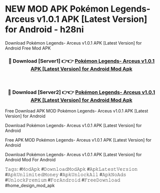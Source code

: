 # NEW MOD APK Pokémon Legends- Arceus v1.0.1 APK [Latest Version] for Android - h28ni
Download Pokémon Legends- Arceus v1.0.1 APK [Latest Version] for Android Free Mod APK

<div align="center">
<h3>🔴 Download [Server1] 👉👉 <a href="https://apk-comot.site?title=Pokémon_Legends-_Arceus_v1.0.1_APK_[Latest_Version]_for_Android">Pokémon Legends- Arceus v1.0.1 APK [Latest Version] for Android Mod Apk</a></h3><br>

<h3>🔴 Download [Server2] 👉👉 <a href="https://apk-comot.site?title=Pokémon_Legends-_Arceus_v1.0.1_APK_[Latest_Version]_for_Android">Pokémon Legends- Arceus v1.0.1 APK [Latest Version] for Android Mod Apk</a></h3>
</div>


Free Download APK MOD Pokémon Legends- Arceus v1.0.1 APK [Latest Version] for Android

Download Pokémon Legends- Arceus v1.0.1 APK [Latest Version] for Android 

Free APK MOD Pokémon Legends- Arceus v1.0.1 APK [Latest Version] for Android 

Download Pokémon Legends- Arceus v1.0.1 APK [Latest Version] for Android Mod For Android

𝚃𝚊𝚐𝚜: #𝙼𝚘𝚍𝙰𝚙𝚔 #𝙳𝚘𝚠𝚗𝚕𝚘𝚊𝚍𝙼𝚘𝚍𝙰𝚙𝚔 #𝙰𝚙𝚔𝙻𝚊𝚝𝚎𝚜𝚝𝚅𝚎𝚛𝚜𝚒𝚘𝚗 #𝙰𝚙𝚔𝚄𝚗𝚕𝚒𝚖𝚒𝚝𝚎𝚍𝙼𝚘𝚗𝚎𝚢 #𝙰𝚙𝚔𝚄𝚗𝚕𝚘𝚌𝚔𝙰𝚕𝚕 #𝙰𝚙𝚔𝙽𝚘𝙰𝚍𝚜 #𝚄𝚗𝚕𝚘𝚌𝚔𝙿𝚛𝚎𝚖𝚒𝚞𝚖 #𝙵𝚘𝚛𝙰𝚗𝚍𝚛𝚘𝚒𝚍 #𝙵𝚛𝚎𝚎𝙳𝚘𝚠𝚗𝚕𝚘𝚊𝚍 #home_design_mod_apk